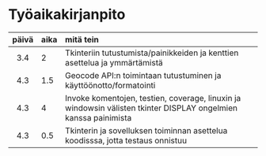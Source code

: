 # Työaikakirjanpito

| päivä | aika | mitä tein  |
| :----:|:-----| :-----|
| 3.4 | 2    | Tkinteriin tutustumista/painikkeiden ja kenttien asettelua ja ymmärtämistä |
| 4.3 | 1.5    | Geocode API:n toimintaan tutustuminen ja käyttöönotto/formatointi |
| 4.3 |  4   | Invoke komentojen, testien, coverage, linuxin ja windowsin välisten tkinter DISPLAY ongelmien kanssa painimista |
| 4.3 |  0.5   | Tkinterin ja sovelluksen toiminnan asettelua koodisssa, jotta testaus onnistuu |
